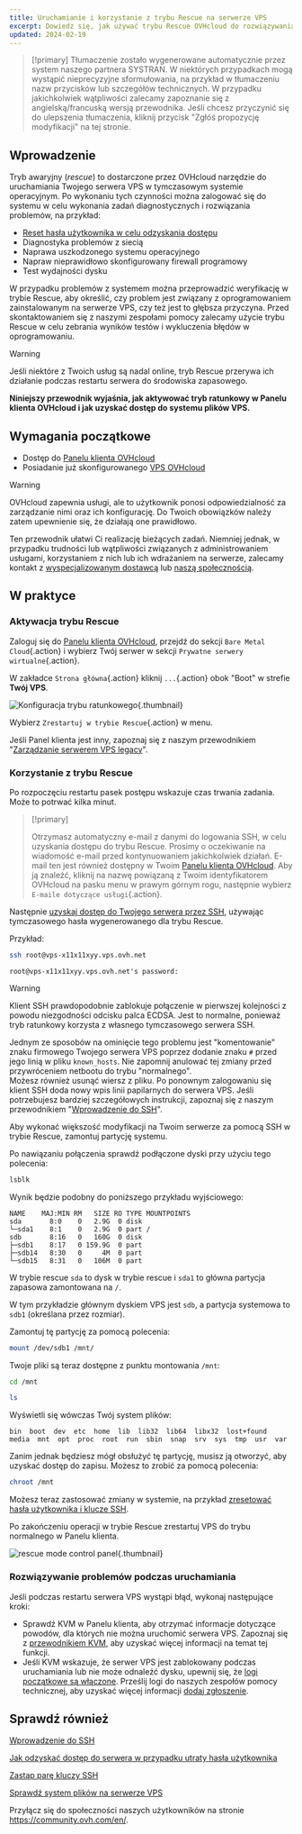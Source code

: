 ```yaml
---
title: Uruchamianie i korzystanie z trybu Rescue na serwerze VPS
excerpt: Dowiedz się, jak używać trybu Rescue OVHcloud do rozwiązywania problemów z serwerem VPS i przeprowadzania weryfikacji systemu
updated: 2024-02-19
---
```


> [!primary]
> Tłumaczenie zostało wygenerowane automatycznie przez system naszego partnera SYSTRAN. W niektórych przypadkach mogą wystąpić nieprecyzyjne sformułowania, na przykład w tłumaczeniu nazw przycisków lub szczegółów technicznych. W przypadku jakichkolwiek wątpliwości zalecamy zapoznanie się z angielską/francuską wersją przewodnika. Jeśli chcesz przyczynić się do ulepszenia tłumaczenia, kliknij przycisk "Zgłóś propozycję modyfikacji" na tej stronie.
> 

## Wprowadzenie

Tryb awaryjny (*rescue*) to dostarczone przez OVHcloud narzędzie do uruchamiania Twojego serwera VPS w tymczasowym systemie operacyjnym. Po wykonaniu tych czynności można zalogować się do systemu w celu wykonania zadań diagnostycznych i rozwiązania problemów, na przykład:

- [Reset hasła użytkownika w celu odzyskania dostępu](replacing-user-password1.)
- Diagnostyka problemów z siecią
- Naprawa uszkodzonego systemu operacyjnego
- Napraw nieprawidłowo skonfigurowany firewall programowy
- Test wydajności dysku

W przypadku problemów z systemem można przeprowadzić weryfikację w trybie Rescue, aby określić, czy problem jest związany z oprogramowaniem zainstalowanym na serwerze VPS, czy też jest to głębsza przyczyna. Przed skontaktowaniem się z naszymi zespołami pomocy zalecamy użycie trybu Rescue w celu zebrania wyników testów i wykluczenia błędów w oprogramowaniu.

> [!warning]
>
> Jeśli niektóre z Twoich usług są nadal online, tryb Rescue przerywa ich działanie podczas restartu serwera do środowiska zapasowego.
>

**Niniejszy przewodnik wyjaśnia, jak aktywować tryb ratunkowy w Panelu klienta OVHcloud i jak uzyskać dostęp do systemu plików VPS.**

## Wymagania początkowe

- Dostęp do [Panelu klienta OVHcloud](https://www.ovh.com/auth/?action=gotomanager&from=https://www.ovh.pl/&ovhSubsidiary=pl)
- Posiadanie już skonfigurowanego [VPS OVHcloud](https://www.ovhcloud.com/pl/vps/)

> [!warning]
> OVHcloud zapewnia usługi, ale to użytkownik ponosi odpowiedzialność za zarządzanie nimi oraz ich konfigurację. Do Twoich obowiązków należy zatem upewnienie się, że działają one prawidłowo.
>
> Ten przewodnik ułatwi Ci realizację bieżących zadań. Niemniej jednak, w przypadku trudności lub wątpliwości związanych z administrowaniem usługami, korzystaniem z nich lub ich wdrażaniem na serwerze, zalecamy kontakt z [wyspecjalizowanym dostawcą](https://partner.ovhcloud.com/pl/directory/) lub [naszą społecznością](https://community.ovh.com/en/).
>

## W praktyce

### Aktywacja trybu Rescue

Zaloguj się do [Panelu klienta OVHcloud](https://www.ovh.com/auth/?action=gotomanager&from=https://www.ovh.pl/&ovhSubsidiary=pl), przejdź do sekcji `Bare Metal Cloud`{.action} i wybierz Twój serwer w sekcji `Prywatne serwery wirtualne`{.action}.

W zakładce `Strona główna`{.action} kliknij `...`{.action} obok "Boot" w strefie **Twój VPS**.

![Konfiguracja trybu ratunkowego](rescue_new.png){.thumbnail}

Wybierz `Zrestartuj w trybie Rescue`{.action} w menu.

Jeśli Panel klienta jest inny, zapoznaj się z naszym przewodnikiem "[Zarządzanie serwerem VPS legacy](vps_legacy_control_panel1.)".

### Korzystanie z trybu Rescue

Po rozpoczęciu restartu pasek postępu wskazuje czas trwania zadania. Może to potrwać kilka minut.

> [!primary]
>
> Otrzymasz automatyczny e-mail z danymi do logowania SSH, w celu uzyskania dostępu do trybu Rescue. Prosimy o oczekiwanie na wiadomość e-mail przed kontynuowaniem jakichkolwiek działań. E-mail ten jest również dostępny w Twoim [Panelu klienta OVHcloud](https://www.ovh.com/auth/?action=gotomanager&from=https://www.ovh.pl/&ovhSubsidiary=pl). Aby ją znaleźć, kliknij na nazwę powiązaną z Twoim identyfikatorem OVHcloud na pasku menu w prawym górnym rogu, następnie wybierz `E-maile dotyczące usługi`{.action}.
>

Następnie [uzyskaj dostęp do Twojego serwera przez SSH](ssh_introduction1.), używając tymczasowego hasła wygenerowanego dla trybu Rescue.

Przykład:

```bash
ssh root@vps-x11x11xyy.vps.ovh.net
```

```console
root@vps-x11x11xyy.vps.ovh.net's password:
```

> [!warning]
>
> Klient SSH prawdopodobnie zablokuje połączenie w pierwszej kolejności z powodu niezgodności odcisku palca ECDSA. Jest to normalne, ponieważ tryb ratunkowy korzysta z własnego tymczasowego serwera SSH.
>
> Jednym ze sposobów na ominięcie tego problemu jest "komentowanie" znaku firmowego Twojego serwera VPS poprzez dodanie znaku `#` przed jego linią w pliku `known_hosts`. Nie zapomnij anulować tej zmiany przed przywróceniem netbootu do trybu "normalnego".<br>Możesz również usunąć wiersz z pliku. Po ponownym zalogowaniu się klient SSH doda nowy wpis linii papilarnych do serwera VPS. Jeśli potrzebujesz bardziej szczegółowych instrukcji, zapoznaj się z naszym przewodnikiem "[Wprowadzenie do SSH](ssh_introduction#login.)".
>

Aby wykonać większość modyfikacji na Twoim serwerze za pomocą SSH w trybie Rescue, zamontuj partycję systemu.

Po nawiązaniu połączenia sprawdź podłączone dyski przy użyciu tego polecenia:

```bash
lsblk
```

Wynik będzie podobny do poniższego przykładu wyjściowego:

```console
NAME    MAJ:MIN RM   SIZE RO TYPE MOUNTPOINTS
sda       8:0    0   2.9G  0 disk
└─sda1    8:1    0   2.9G  0 part /
sdb       8:16   0   160G  0 disk
├─sdb1    8:17   0 159.9G  0 part
├─sdb14   8:30   0     4M  0 part
└─sdb15   8:31   0   106M  0 part
```

W trybie rescue `sda` to dysk w trybie rescue i `sda1` to główna partycja zapasowa zamontowana na `/`.

W tym przykładzie głównym dyskiem VPS jest `sdb`, a partycja systemowa to `sdb1` (określana przez rozmiar).

Zamontuj tę partycję za pomocą polecenia:

```bash
mount /dev/sdb1 /mnt/
```

Twoje pliki są teraz dostępne z punktu montowania `/mnt`:


```bash
cd /mnt
```

```bash
ls
```

Wyświetli się wówczas Twój system plików:

```console
bin  boot  dev  etc  home  lib  lib32  lib64  libx32  lost+found  media  mnt  opt  proc  root  run  sbin  snap  srv  sys  tmp  usr  var
```

Zanim jednak będziesz mógł obsłużyć tę partycję, musisz ją otworzyć, aby uzyskać dostęp do zapisu. Możesz to zrobić za pomocą polecenia:

```bash
chroot /mnt
```

Możesz teraz zastosować zmiany w systemie, na przykład [zresetować hasła użytkownika i klucze SSH](rescue_#gofurther.).

Po zakończeniu operacji w trybie Rescue zrestartuj VPS do trybu normalnego w Panelu klienta.

![rescue mode control panel](rescue_exit.png){.thumbnail}

### Rozwiązywanie problemów podczas uruchamiania

Jeśli podczas restartu serwera VPS wystąpi błąd, wykonaj następujące kroki:

- Sprawdź KVM w Panelu klienta, aby otrzymać informacje dotyczące powodów, dla których nie można uruchomić serwera VPS. Zapoznaj się z [przewodnikiem KVM](using_kvm_for_vps1.), aby uzyskać więcej informacji na temat tej funkcji.
- Jeśli KVM wskazuje, że serwer VPS jest zablokowany podczas uruchamiania lub nie może odnaleźć dysku, upewnij się, że [logi początkowe są włączone](bootlog_display_kvm1.). Prześlij logi do naszych zespołów pomocy technicznej, aby uzyskać więcej informacji [dodaj zgłoszenie](https://help.ovhcloud.com/csm?id=csm_get_help).

<a name="gofurther"></a>

## Sprawdź również

[Wprowadzenie do SSH](ssh_introduction1.)

[Jak odzyskać dostęp do serwera w przypadku utraty hasła użytkownika](replacing-user-password1.)

[Zastąp parę kluczy SSH](replacing-lost-ssh-key1.)

[Sprawdź system plików na serwerze VPS](check-filesystem1.)

Przyłącz się do społeczności naszych użytkowników na stronie <https://community.ovh.com/en/>.
